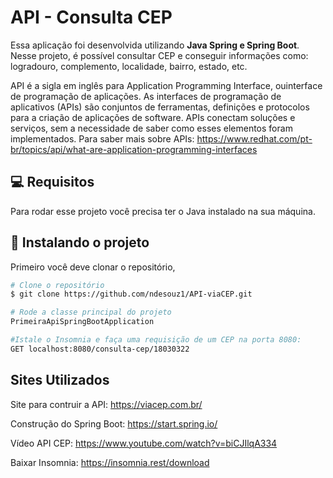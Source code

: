 <h1>API - Consulta CEP</h1>



Essa aplicação foi desenvolvida utilizando **Java Spring e Spring Boot**. Nesse projeto, é possível consultar CEP e conseguir informações como: logradouro, complemento, localidade, bairro, estado, etc.

API é a sigla em inglês para Application Programming Interface, ouinterface de programação de aplicações. As interfaces de programação de aplicativos (APIs) são conjuntos de ferramentas, definições e protocolos para a criação de aplicações de software. APIs conectam soluções e serviços, sem a necessidade de saber como esses elementos foram implementados.
Para saber mais sobre APIs: https://www.redhat.com/pt-br/topics/api/what-are-application-programming-interfaces


<h2 id="pre-requisites">💻 Requisitos</h2>
Para rodar esse projeto você precisa ter o Java instalado na sua máquina.

<h2 id="how-to-use"> 🚀 Instalando o projeto</h2>

Primeiro você deve clonar o repositório,

```bash
# Clone o repositório
$ git clone https://github.com/ndesouz1/API-viaCEP.git

# Rode a classe principal do projeto
PrimeiraApiSpringBootApplication

#Istale o Insomnia e faça uma requisição de um CEP na porta 8080:
GET localhost:8080/consulta-cep/18030322
```

<h2 id="how-to-use"> Sites Utilizados</h2>

Site para contruir a API: https://viacep.com.br/

Construção do Spring Boot: https://start.spring.io/

Vídeo API CEP: https://www.youtube.com/watch?v=biCJIlqA334

Baixar Insomnia: https://insomnia.rest/download